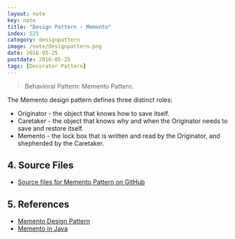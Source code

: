 ```yaml
---
layout: note
key: note
title: "Design Pattern - Memento"
index: 525
category: designpattern
image: /note/designpattern.png
date: 2016-05-25
postdate: 2016-05-25
tags: [Decorator Pattern]
---
```


> Behavioral Pattern: Memento Pattern.

The Memento design pattern defines three distinct roles:
* Originator - the object that knows how to save itself.
* Caretaker - the object that knows why and when the Originator needs to save and restore itself.
* Memento - the lock box that is written and read by the Originator, and shepherded by the Caretaker.

## 4. Source Files
* [Source files for Memento Pattern on GitHub](https://github.com/jojozhuang/design-patterns-java/tree/master/design-pattern-memento)

## 5. References
* [Memento Design Pattern](https://sourcemaking.com/design_patterns/memento)
* [Memento in Java](https://sourcemaking.com/design_patterns/memento/java/1)
